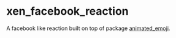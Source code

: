 # xen_facebook_reaction

A facebook like reaction built on top of package <a href='https://pub.dev/packages/animated_emoji'>animated_emoji</a>.

